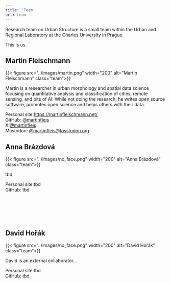 ```yaml
---
title: 'Team'
url: team
---
```


Research team on Urban Structure is a small team within the Urban and Regional Laboratory at the Charles University in Prague.

This is us.

## Martin Fleischmann

{{< figure src="../images/martin.png" width="200" alt="Martin Fleischmann" class="team">}}

Martin is a researcher in urban morphology and spatial data science focusing on quantitative analysis and classification of cities, remote sensing, and bits of AI. While not doing the research, he writes open source software, promotes open science and helps others with their data.

<span class="pygment">Personal site:</span>https://martinfleischmann.net/<br>
<span class="pygment">GitHub:</span> [@martinfleis](https://github.com/martinfleis)<br>
<span class="pygment">X:</span>[@martinfleis](https://twitter.com/martinfleis)<br>
<span class="pygment">Mastodon:</span> [@martinfleis@fosstodon.org](https://fosstodon.org/@martinfleis)<br>

## Anna Brázdová

{{< figure src="../images/no_face.png" width="200" alt="Anna Brázdová" class="team">}}

tbd

<span class="pygment">Personal site:</span>tbd<br>
<span class="pygment">GitHub:</span> tbd<br><br><br><br><br><br>

## David Hořák

{{< figure src="../images/no_face.png" width="200" alt="David Hořák" class="team">}}

David is an external collaborator...

<span class="pygment">Personal site:</span>tbd<br>
<span class="pygment">GitHub:</span> tbd<br><br><br><br><br><br>

